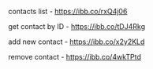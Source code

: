contacts list - https://ibb.co/rxQ4j06

get contact by ID - https://ibb.co/tDJ4Rkg

add new contact - https://ibb.co/x2y2KLd

remove contact - https://ibb.co/4wkTPtd
